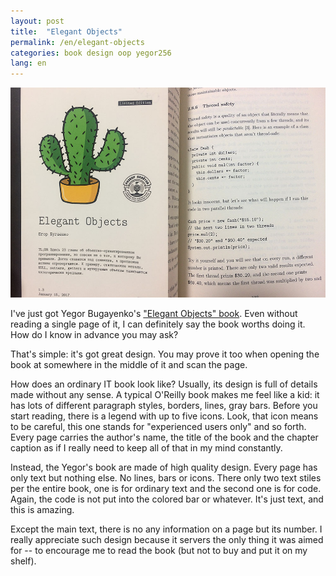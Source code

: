 ```yaml
---
layout: post
title:  "Elegant Objects"
permalink: /en/elegant-objects
categories: book design oop yegor256
lang: en
---
```


[site]:http://www.yegor256.com/elegant-objects.html

![book](/assets/static/el-obj.jpg)

I've just got Yegor Bugayenko's ["Elegant Objects" book][site]. Even without
reading a single page of it, I can definitely say the book worths doing it. How
do I know in advance you may ask?

That's simple: it's got great design. You may prove it too when opening the book
at somewhere in the middle of it and scan the page.

How does an ordinary IT book look like? Usually, its design is full of details
made without any sense. A typical O'Reilly book makes me feel like a kid: it has
lots of different paragraph styles, borders, lines, gray bars. Before you start
reading, there is a legend with up to five icons. Look, that icon means to be
careful, this one stands for "experienced users only" and so forth. Every page
carries the author's name, the title of the book and the chapter caption as if I
really need to keep all of that in my mind constantly.

Instead, the Yegor's book are made of high quality design. Every page has only
text but nothing else. No lines, bars or icons. There only two text stiles per
the entire book, one is for ordinary text and the second one is for code. Again,
the code is not put into the colored bar or whatever. It's just text, and this
is amazing.

Except the main text, there is no any information on a page but its number. I
really appreciate such design because it servers the only thing it was aimed for
-- to encourage me to read the book (but not to buy and put it on my shelf).
